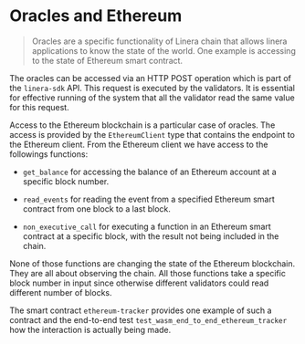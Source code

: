 # Oracles and Ethereum

> Oracles are a specific functionality of Linera chain that allows
> linera applications to know the state of the world. One example
> is accessing to the state of Ethereum smart contract.

The oracles can be accessed via an HTTP POST operation which is part
of the `linera-sdk` API. This request is executed by the validators.
It is essential for effective running of the system that all the
validator read the same value for this request.

Access to the Ethereum blockchain is a particular case of oracles.
The access is provided by the `EthereumClient` type that contains
the endpoint to the Ethereum client. From the Ethereum client we
have access to the followings functions:

* `get_balance` for accessing the balance of an Ethereum account
at a specific block number.

* `read_events` for reading the event from a specified Ethereum smart contract from one block to a last block.

* `non_executive_call` for executing a function in an Ethereum smart contract at a specific block, with the result not being included in the chain.

None of those functions are changing the state of the Ethereum blockchain. They are all about observing the chain. All those functions take a specific block number in input since otherwise different validators could read different number of blocks.

The smart contract `ethereum-tracker` provides one example of such a contract and the end-to-end test `test_wasm_end_to_end_ethereum_tracker` how the interaction is actually being made.
